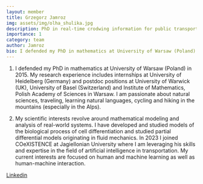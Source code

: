 ```yaml
---
layout: member
title: Grzegorz Jamroz
img: assets/img/olha_shulika.jpg
description: PhD in real-time crodwing information for public transport
importance: 1
category: team
author: Jamroz
bio: I defended my PhD in mathematics at University of Warsaw (Poland) in 2015. My research experience includes internships at University of Heidelberg (Germany) and postdoc positions at University of Warwick (UK), University of Basel (Switzerland) and Institute of Mathematics, Polish Academy of Sciences in Warsaw.
---
```


1. I  defended my PhD in mathematics at University of Warsaw (Poland) in 2015. My research experience includes internships at University of Heidelberg (Germany) and postdoc positions at University of Warwick (UK), University of Basel (Switzerland) and Institute of Mathematics, Polish Academy of Sciences in Warsaw. I am passionate about natural sciences, traveling, learning natural languages, cycling and hiking in the mountains (especially in the Alps). 

2. My scientific interests revolve around mathematical modeling and analysis of real-world systems. I have developed and studied models of the biological process of cell differentiation and studied partial differential models originating in fluid mechanics. In 2023 I joined COeXISTENCE at Jagiellonian University where I am leveraging his skills and expertise in the field of artificial intelligence in transportation. My current interests are focused on human and machine learning as well as human-machine interaction. 

[Linkedin](https://www.linkedin.com/in/grzegorzjamroz)
